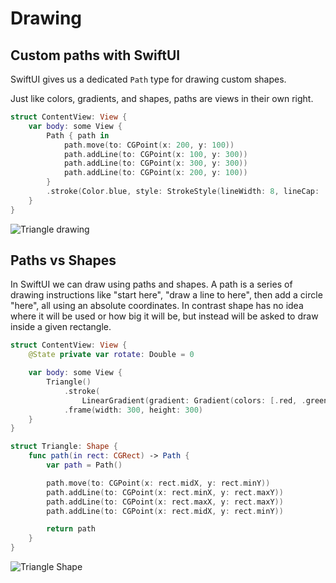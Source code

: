 # Drawing

## Custom paths with SwiftUI

SwiftUI gives us a dedicated `Path` type for drawing custom shapes.

Just like colors, gradients, and shapes, paths are views in their own right.

```swift
struct ContentView: View {
    var body: some View {
        Path { path in
            path.move(to: CGPoint(x: 200, y: 100))
            path.addLine(to: CGPoint(x: 100, y: 300))
            path.addLine(to: CGPoint(x: 300, y: 300))
            path.addLine(to: CGPoint(x: 200, y: 100))
        }
        .stroke(Color.blue, style: StrokeStyle(lineWidth: 8, lineCap: .round, lineJoin: .round)).opacity(0.25)
    }
}
```

![Triangle drawing](https://media.giphy.com/media/if4Sojg5lNmQnnz26y/giphy.gif)

## Paths vs Shapes

In SwiftUI we can draw using paths and shapes. A path is a series of drawing instructions like "start here", "draw a line to here", then add a circle "here", all using an absolute coordinates. In contrast shape has no idea where it will be used or how big it will be, but instead will be asked to draw inside a given rectangle.

```swift
struct ContentView: View {
    @State private var rotate: Double = 0

    var body: some View {
        Triangle()
            .stroke(
                LinearGradient(gradient: Gradient(colors: [.red, .green]), startPoint: .center, endPoint: .bottom), style: StrokeStyle(lineWidth: 10, lineCap: .round, lineJoin: .round))
            .frame(width: 300, height: 300)
    }
}

struct Triangle: Shape {
    func path(in rect: CGRect) -> Path {
        var path = Path()

        path.move(to: CGPoint(x: rect.midX, y: rect.minY))
        path.addLine(to: CGPoint(x: rect.minX, y: rect.maxY))
        path.addLine(to: CGPoint(x: rect.maxX, y: rect.maxY))
        path.addLine(to: CGPoint(x: rect.midX, y: rect.minY))

        return path
    }
}
```

![Triangle Shape](https://i.imgur.com/DVpdDKlm.png)
